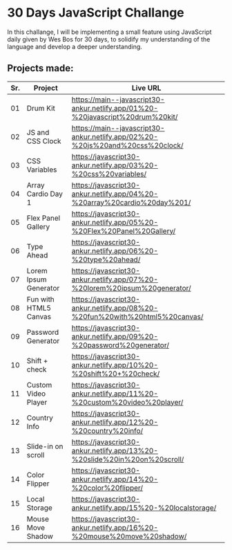 # 30 Days JavaScript Challange

In this challange, I will be implementing a small feature using JavaScript daily given by Wes Bos for 30 days, to solidify my understanding of the language and develop a deeper understanding.

## Projects made:

| Sr. | Project               | Live URL                                                                       |
| --- | --------------------- | ------------------------------------------------------------------------------ |
| 01  | Drum Kit              | https://main--javascript30-ankur.netlify.app/01%20-%20javascript%20drum%20kit/ |
| 02  | JS and CSS Clock      | https://main--javascript30-ankur.netlify.app/02%20-%20js%20and%20css%20clock/  |
| 03  | CSS Variables         | https://javascript30-ankur.netlify.app/03%20-%20css%20variables/               |
| 04  | Array Cardio Day 1    | https://javascript30-ankur.netlify.app/04%20-%20array%20cardio%20day%201/      |
| 05  | Flex Panel Gallery    | https://javascript30-ankur.netlify.app/05%20-%20Flex%20Panel%20Gallery/        |
| 06  | Type Ahead            | https://javascript30-ankur.netlify.app/06%20-%20type%20ahead/                  |
| 07  | Lorem Ipsum Generator | https://javascript30-ankur.netlify.app/07%20-%20lorem%20ipsum%20generator/     |
| 08  | Fun with HTML5 Canvas | https://javascript30-ankur.netlify.app/08%20-%20fun%20with%20html5%20canvas/   |
| 09  | Password Generator    | https://javascript30-ankur.netlify.app/09%20-%20password%20generator/          |
| 10  | Shift + check         | https://javascript30-ankur.netlify.app/10%20-%20shift%20+%20check/             |
| 11  | Custom Video Player   | https://javascript30-ankur.netlify.app/11%20-%20custom%20video%20player/       |
| 12  | Country Info          | https://javascript30-ankur.netlify.app/12%20-%20country%20info/                |
| 13  | Slide-in on scroll    | https://javascript30-ankur.netlify.app/13%20-%20slide%20in%20on%20scroll/      |
| 14  | Color Flipper         | https://javascript30-ankur.netlify.app/14%20-%20color%20flipper/               |
| 15  | Local Storage         | https://javascript30-ankur.netlify.app/15%20-%20localstorage/                  |
| 16  | Mouse Move Shadow     | https://javascript30-ankur.netlify.app/16%20-%20mouse%20move%20shadow/         |
